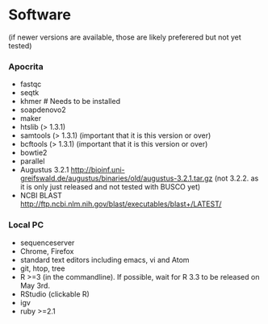 # Software 

(if newer versions are available, those are likely preferered but not yet tested)

### Apocrita
* fastqc
* seqtk
* khmer    # Needs to be installed
* soapdenovo2
* maker
* htslib (> 1.3.1) 
* samtools (> 1.3.1) (important that it is this version or over)
* bcftools (> 1.3.1) (important that it is this version or over)
* bowtie2
* parallel
* Augustus 3.2.1 http://bioinf.uni-greifswald.de/augustus/binaries/old/augustus-3.2.1.tar.gz (not 3.2.2. as it is only just released and not tested with BUSCO yet)
* NCBI BLAST http://ftp.ncbi.nlm.nih.gov/blast/executables/blast+/LATEST/

### Local PC
* sequenceserver
* Chrome, Firefox
* standard text editors including emacs, vi and Atom
* git, htop, tree
* R >=3 (in the commandline). If possible, wait for R 3.3 to be released on May 3rd.  
* RStudio (clickable R)
* igv
* ruby >=2.1
